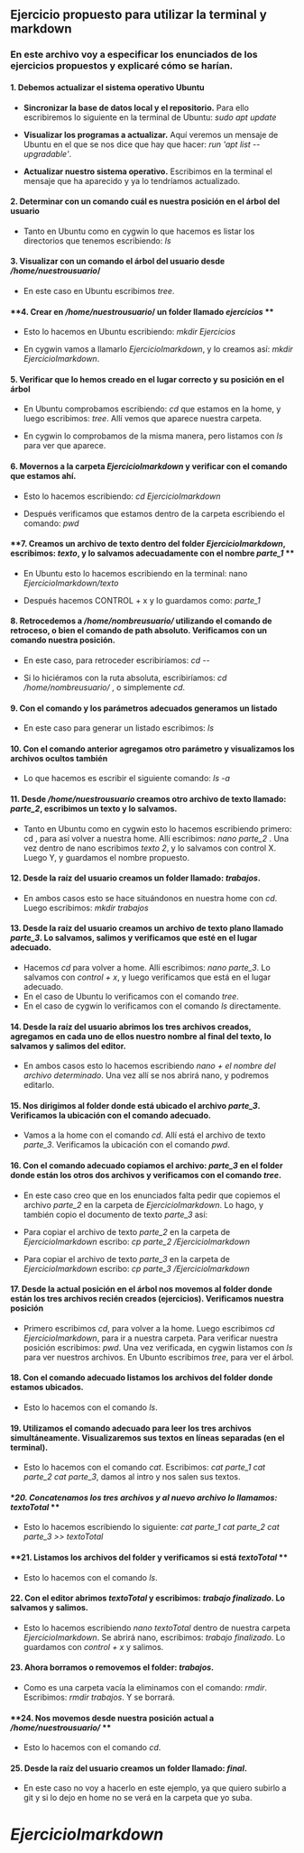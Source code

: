 ## **Ejercicio propuesto para utilizar la terminal y markdown**

### En este archivo voy a especificar los enunciados de los ejercicios propuestos y explicaré cómo se harían. 

#### **1. Debemos actualizar el sistema operativo Ubuntu**



- **Sincronizar la base de datos local y el repositorio.**
Para ello escribiremos lo siguiente en la terminal de Ubuntu: *sudo apt update*

- **Visualizar los programas a actualizar.**
Aquí veremos un mensaje de Ubuntu en el que se nos dice que hay que hacer: *run 'apt list --upgradable'*.

- **Actualizar nuestro sistema operativo.**
Escribimos en la terminal el mensaje que ha aparecido y ya lo tendríamos actualizado.



#### **2. Determinar con un comando cuál es nuestra posición en el árbol del usuario**



- Tanto en Ubuntu como en cygwin lo que hacemos es listar los directorios que tenemos escribiendo: *ls*



#### **3. Visualizar con un comando el árbol del usuario desde */home/nuestrousuario*/**



- En este caso en Ubuntu escribimos *tree*.



#### **4. Crear en */home/nuestrousuario*/ un folder llamado *ejercicios* **



- Esto lo hacemos en Ubuntu escribiendo: *mkdir Ejercicios*


- En cygwin vamos a llamarlo *EjercicioImarkdown*, y lo creamos así: *mkdir EjercicioImarkdown*.



#### **5. Verificar que lo hemos creado en el lugar correcto y su posición en el árbol**



- En Ubuntu comprobamos escribiendo: *cd* que estamos en la home, y luego escribimos: *tree*. Allí vemos que aparece nuestra carpeta.

- En cygwin lo comprobamos de la misma manera, pero listamos con *ls* para ver que aparece. 



#### **6. Movernos a la carpeta *EjercicioImarkdown* y verificar con el comando que estamos ahí.**



- Esto lo hacemos escribiendo: *cd EjercicioImarkdown*

- Después verificamos que estamos dentro de la carpeta escribiendo el comando: *pwd*



#### **7. Creamos un archivo de texto dentro del folder *EjercicioImarkdown*, escribimos: *texto*, y lo salvamos adecuadamente con el nombre *parte_1* **



- En Ubuntu esto lo hacemos escribiendo en la terminal: nano *EjercicioImarkdown/texto* 

- Después hacemos CONTROL + x y lo guardamos como: *parte_1*



#### **8. Retrocedemos a */home/nombreusuario/* utilizando el comando de retroceso, o bien el comando de path absoluto. Verificamos con un comando nuestra posición.**



- En este caso, para retroceder escribiríamos: *cd --*

- Si lo hiciéramos con la ruta absoluta, escribiríamos: *cd /home/nombreusuario/* , o simplemente *cd*.



#### **9. Con el comando y los parámetros adecuados generamos un listado**



- En este caso para generar un listado escribimos: *ls* 



#### **10. Con el comando anterior agregamos otro parámetro y visualizamos los archivos ocultos también**



- Lo que hacemos es escribir el siguiente comando: *ls -a*



#### 11. **Desde */home/nuestrousuario* creamos otro archivo de texto llamado: *parte_2*, escribimos un texto y lo salvamos.**



- Tanto en Ubuntu como en cygwin esto lo hacemos escribiendo primero: cd , para así volver a nuestra home. Allí escribimos: *nano parte_2* . Una vez dentro de nano escribimos *texto 2*, y lo salvamos con control X. Luego Y, y guardamos el nombre propuesto. 


 
#### **12. Desde la raíz del usuario creamos un folder llamado: *trabajos*.** 



- En ambos casos esto se hace situándonos en nuestra home con *cd*. Luego escribimos: *mkdir trabajos* 



#### **13. Desde la raíz del usuario creamos un archivo de texto plano llamado *parte_3*. Lo salvamos, salimos y verificamos que esté en el lugar adecuado.** 



- Hacemos *cd* para volver a home. Allí escribimos: *nano parte_3*. Lo salvamos con *control + x*, y luego verificamos que está en el lugar adecuado.
- En el caso de Ubuntu lo verificamos con el comando *tree*. 
- En el caso de cygwin lo verificamos con el comando *ls* directamente. 



#### **14. Desde la raíz del usuario abrimos los tres archivos creados, agregamos en cada uno de ellos nuestro nombre al final del texto, lo salvamos y salimos del editor.** 



- En ambos casos esto lo hacemos escribiendo *nano + el nombre del archivo determinado*. Una vez allí se nos abrirá nano, y podremos editarlo. 



#### **15. Nos dirigimos al folder donde está ubicado el archivo *parte_3*. Verificamos la ubicación con el comando adecuado.**



- Vamos a la home con el comando *cd*. Allí está el archivo de texto *parte_3*. Verificamos la ubicación con el comando *pwd*. 



#### **16. Con el comando adecuado copiamos el archivo: *parte_3* en el folder donde están los otros dos archivos y verificamos con el comando *tree*.**



- En este caso creo que en los enunciados falta pedir que copiemos el archivo *parte_2* en la carpeta de *EjercicioImarkdown*. Lo hago, y también copio el documento de texto *parte_3* así:



- Para copiar el archivo de texto *parte_2* en la carpeta de *EjercicioImarkdown* escribo: *cp parte_2  /EjercicioImarkdown*
- Para copiar el archivo de texto *parte_3* en la carpeta de *EjercicioImarkdown* escribo: *cp parte_3  /EjercicioImarkdown*



#### **17. Desde la actual posición en el árbol nos movemos al folder donde están los tres archivos recién creados (ejercicios). Verificamos nuestra posición**



- Primero escribimos *cd*, para volver a la home. Luego escribimos *cd EjercicioImarkdown*, para ir a nuestra carpeta. Para verificar nuestra posición escribimos: *pwd*. Una vez verificada, en cygwin listamos con *ls* para ver nuestros archivos. En Ubunto escribimos *tree*, para ver el árbol. 



#### **18. Con el comando adecuado listamos los archivos del folder donde estamos ubicados.**



- Esto lo hacemos con el comando *ls*. 



#### **19. Utilizamos el comando adecuado para leer los tres archivos simultáneamente. Visualizaremos sus textos en líneas separadas (en el terminal).**



- Esto lo hacemos con el comando *cat*. Escribimos: *cat parte_1 cat parte_2 cat parte_3*, damos al intro y nos salen sus textos. 



#### **20. Concatenamos los tres archivos y al nuevo archivo lo llamamos: textoTotal* **



- Esto lo hacemos escribiendo lo siguiente: *cat parte_1 cat parte_2 cat parte_3 >> textoTotal*



#### **21. Listamos los archivos del folder y verificamos si está *textoTotal* **



- Esto lo hacemos con el comando *ls*. 



#### **22. Con el editor abrimos *textoTotal* y escribimos: *trabajo finalizado*. Lo salvamos y salimos.**



- Esto lo hacemos escribiendo *nano textoTotal* dentro de nuestra carpeta *EjercicioImarkdown*. Se abrirá nano, escribimos: *trabajo finalizado*. Lo guardamos con *control + x* y salimos. 



#### **23. Ahora borramos o removemos el folder: *trabajos*.**



- Como es una carpeta vacía la eliminamos con el comando: *rmdir*. Escribimos: *rmdir trabajos*. Y se borrará. 



#### **24. Nos movemos desde nuestra posición actual a */home/nuestrousuario/* **



- Esto lo hacemos con el comando *cd*. 



#### **25. Desde la raíz del usuario creamos un folder llamado: *final*.**



- En este caso no voy a hacerlo en este ejemplo, ya que quiero subirlo a git y si lo dejo en home no se verá en la carpeta que yo suba. 




# *EjercicioImarkdown*
